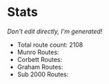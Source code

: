 # Stats
_Don't edit directly, I'm generated!_

 * Total route count: 2108
 * Munro Routes: 
 * Corbett Routes:
 * Graham Routes:
 * Sub 2000 Routes:


